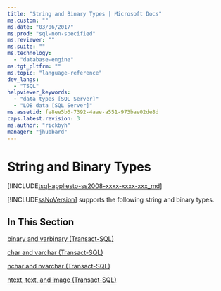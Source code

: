 ```yaml
---
title: "String and Binary Types | Microsoft Docs"
ms.custom: ""
ms.date: "03/06/2017"
ms.prod: "sql-non-specified"
ms.reviewer: ""
ms.suite: ""
ms.technology: 
  - "database-engine"
ms.tgt_pltfrm: ""
ms.topic: "language-reference"
dev_langs: 
  - "TSQL"
helpviewer_keywords: 
  - "data types [SQL Server]"
  - "LOB data [SQL Server]"
ms.assetid: fe8ee5b6-7392-4aae-a551-973bae02de8d
caps.latest.revision: 3
ms.author: "rickbyh"
manager: "jhubbard"
---
```

# String and Binary Types
[!INCLUDE[tsql-appliesto-ss2008-xxxx-xxxx-xxx_md](../../database-engine/configure/windows/includes/tsql-appliesto-ss2008-xxxx-xxxx-xxx-md.md)]

  [!INCLUDE[ssNoVersion](../../advanced-analytics/r-services/includes/ssnoversion-md.md)] supports the following string and binary types.  
  
## In This Section  
 [binary and varbinary &#40;Transact-SQL&#41;](../../t-sql/data-types/binary-and-varbinary-transact-sql.md)  
  
 [char and varchar &#40;Transact-SQL&#41;](../../t-sql/data-types/char-and-varchar-transact-sql.md)  
  
 [nchar and nvarchar &#40;Transact-SQL&#41;](../../t-sql/data-types/nchar-and-nvarchar-transact-sql.md)  
  
 [ntext, text, and image &#40;Transact-SQL&#41;](../../t-sql/data-types/ntext-text-and-image-transact-sql.md)  
  
  